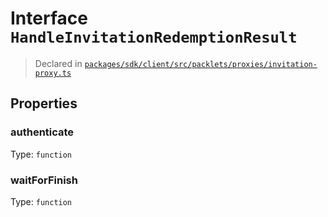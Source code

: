 # Interface `HandleInvitationRedemptionResult`
> Declared in [`packages/sdk/client/src/packlets/proxies/invitation-proxy.ts`]()


## Properties
### authenticate 
Type: `function`
### waitForFinish 
Type: `function`
